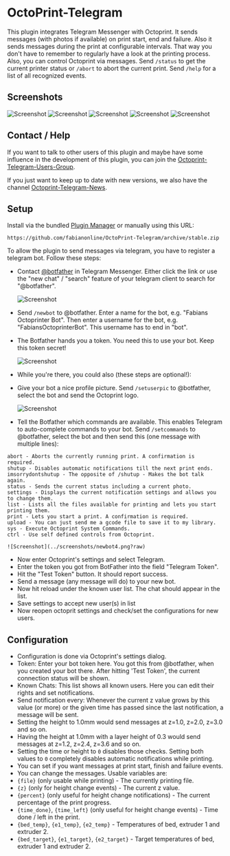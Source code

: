 # OctoPrint-Telegram

This plugin integrates Telegram Messenger with Octoprint. It sends messages (with photos if available) on print start, end and failure. Also it sends messages during the print at configurable intervals. That way you don't have to remember to regularly have a look at the printing process.
Also, you can control Octoprint via messages. Send `/status` to get the current printer status or `/abort` to abort the current print. Send `/help` for a list of all recognized events.

## Screenshots
![Screenshot](../screenshots/features1.png?raw)
![Screenshot](../screenshots/features2.png?raw)
![Screenshot](../screenshots/features3.png?raw)
![Screenshot](../screenshots/features4.png?raw)
![Screenshot](../screenshots/features5.png?raw)

## Contact / Help

If you want to talk to other users of this plugin and maybe have some influence in the development of this plugin,
you can join the [Octoprint-Telegram-Users-Group](https://telegram.me/joinchat/CXFirQjl9XTp5dr4OZqH9Q).

If you just want to keep up to date with new versions, we also have the channel 
[Octoprint-Telegram-News](https://telegram.me/octoprint_telegram_news).

## Setup

Install via the bundled [Plugin Manager](https://github.com/foosel/OctoPrint/wiki/Plugin:-Plugin-Manager)
or manually using this URL:

    https://github.com/fabianonline/OctoPrint-Telegram/archive/stable.zip

To allow the plugin to send messages via telegram, you have to register a telegram bot. Follow these steps:

* Contact [@botfather](http://telegram.me/botfather) in Telegram Messenger. Either click the link or use the "new chat" / "search" feature of your telegram client to search for "@botfather".

    ![Screenshot](../screenshots/newbot1.png?raw)
* Send `/newbot` to @botfather. Enter a name for the bot, e.g. "Fabians Octoprinter Bot". Then enter a username for the bot, e.g. "FabiansOctoprinterBot". This username has to end in "bot".
* The Botfather hands you a token. You need this to use your bot. Keep this token secret!
    
    ![Screenshot](../screenshots/newbot2.png?raw)
* While you're there, you could also (these steps are optional!):
 * Give your bot a nice profile picture. Send `/setuserpic` to @botfather, select the bot and send the Octoprint logo.

    ![Screenshot](../screenshots/newbot3.png?raw)
 * Tell the Botfather which commands are available. This enables Telegram to auto-complete commands to your bot. Send `/setcommands` to @botfather, select the bot and then send this (one message with multiple lines):
 ```
 abort - Aborts the currently running print. A confirmation is required.
 shutup - Disables automatic notifications till the next print ends.
 imsorrydontshutup - The opposite of /shutup - Makes the bot talk again.
 status - Sends the current status including a current photo.
 settings - Displays the current notification settings and allows you to change them.
 list - Lists all the files available for printing and lets you start printing them.
 print - Lets you start a print. A confirmation is required.
 upload - You can just send me a gcode file to save it to my library.
 sys - Execute Octoprint System Commands.
 ctrl - Use self defined controls from Octoprint.
 ```

    ![Screenshot](../screenshots/newbot4.png?raw)
* Now enter Octoprint's settings and select Telegram.
* Enter the token you got from BotFather into the field "Telegram Token".
* Hit the "Test Token" button. It should report success.
* Send a message (any message will do) to your new bot.
* Now hit reload under the known user list. The chat should appear in the list.
* Save settings to accept new user(s) in list
* Now reopen octoprit settings and check/set the configurations for new users.


## Configuration

* Configuration is done via Octoprint's settings dialog.
* Token: Enter your bot token here. You got this from @botfather, when you created your bot there. After hitting 'Test Token', the current connection status will be shown.
* Known Chats: This list shows all known users. Here you can edit their rights and set notifications.
* Send notification every: Whenever the current z value grows by this value (or more) or the given time has passed since the last notification, a message will be sent.
 * Setting the height to 1.0mm would send messages at z=1.0, z=2.0, z=3.0 and so on.
 * Having the height at 1.0mm with a layer height of 0.3 would send messages at z=1.2, z=2.4, z=3.6 and so on.
 * Setting the time or height to `0` disables those checks. Setting both values to `0` completely disables automatic notifications while printing.
* You can set if you want messages at print start, finish and failure events.
* You can change the messages. Usable variables are:
 * `{file}` (only usable while printing) - The currently printing file.
 * `{z}` (only for height change events) - The current z value.
 * `{percent}` (only useful for height change notifications) - The current percentage of the print progress.
 * `{time_done}`, `{time_left}` (only useful for height change events) - Time done / left in the print.
 * `{bed_temp}`, `{e1_temp}`, `{e2_temp}` - Temperatures of bed, extruder 1 and extruder 2.
 * `{bed_target}`, `{e1_target}`, `{e2_target}` - Target temperatures of bed, extruder 1 and extruder 2.
